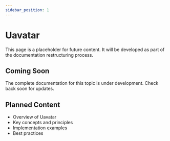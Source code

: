 ```yaml
---
sidebar_position: 1
---
```


# Uavatar

This page is a placeholder for future content. It will be developed as part of the documentation restructuring process.

## Coming Soon

The complete documentation for this topic is under development. Check back soon for updates.

## Planned Content

- Overview of Uavatar
- Key concepts and principles
- Implementation examples
- Best practices

